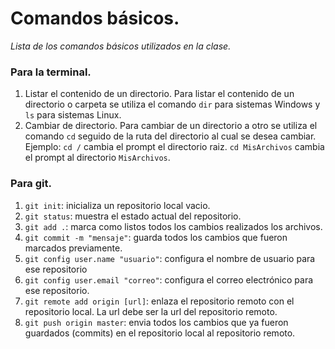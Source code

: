 # Comandos básicos.
_Lista de los comandos básicos utilizados en la clase._
### Para la terminal.
1. Listar el contenido de un directorio.
Para listar el contenido de un directorio o carpeta se utiliza el comando `dir` para sistemas Windows y `ls` para sistemas Linux.
2. Cambiar de directorio.
Para cambiar de un directorio a otro se utiliza el comando `cd` seguido de la ruta del directorio al cual se desea cambiar.
Ejemplo:
`cd /` cambia el prompt el directorio raiz.
`cd MisArchivos` cambia el prompt al directorio `MisArchivos`.

### Para git.
1. `git init`: inicializa un repositorio local vacio.
2. `git status`: muestra el estado actual del repositorio.
3. `git add .`: marca como listos todos los cambios realizados los archivos.
4. `git commit -m "mensaje"`: guarda todos los cambios que fueron marcados previamente.
5. `git config user.name "usuario"`: configura el nombre de usuario para ese repositorio
6. `git config user.email "correo"`: configura el correo electrónico para ese repositorio.
7. `git remote add origin [url]`: enlaza el repositorio remoto con el repositorio local. La url debe ser la url del repositorio remoto.
8. `git push origin master`: envia todos los cambios que ya fueron guardados (commits) en el repositorio local al repositorio remoto.
